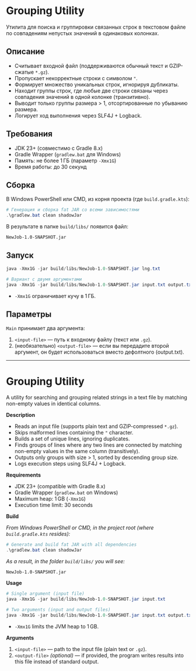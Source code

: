 # Grouping Utility

Утилита для поиска и группировки связанных строк в текстовом файле по совпадениям непустых значений в одинаковых колонках.

## Описание

* Считывает входной файл (поддерживаются обычный текст и GZIP-сжатые `*.gz`).
* Пропускает некорректные строки с символом `"`.
* Формирует множество уникальных строк, игнорируя дубликаты.
* Находит группы строк, где любые две строки связаны через совпадения значений в одной колонке (транзитивно).
* Выводит только группы размера > 1, отсортированные по убыванию размера.
* Логирует ход выполнения через SLF4J + Logback.

## Требования

* JDK 23+ (совместимо с Gradle 8.x)
* Gradle Wrapper (`gradlew.bat` для Windows)
* Память: не более 1 ГБ (параметр `-Xmx1G`)
* Время работы: до 30 секунд

## Сборка

В Windows PowerShell или CMD, из корня проекта (где `build.gradle.kts`):

```powershell
# Генерация и сборка fat JAR со всеми зависимостями
.\gradlew.bat clean shadowJar
```

В результате в папке `build/libs/` появится файл:

```
NewJob-1.0-SNAPSHOT.jar
```

## Запуск

```powershell
java -Xmx1G -jar build/libs/NewJob-1.0-SNAPSHOT.jar lng.txt

# Вариант с двумя аргументами
java -Xmx1G -jar build/libs/NewJob-1.0-SNAPSHOT.jar input.txt output.txt
```

* `-Xmx1G` ограничивает кучу в 1 ГБ.

## Параметры

`Main` принимает два аргумента:

1. `<input-file>` — путь к входному файлу (текст или `.gz`).
2. (необязательно) `<output-file>` — если вы передадите второй аргумент, он будет использоваться вместо дефолтного (output.txt).

---

# Grouping Utility

A utility for searching and grouping related strings in a text file by matching non-empty values in identical columns.

**Description**

* Reads an input file (supports plain text and GZIP-compressed `*.gz`).
* Skips malformed lines containing the `"` character.
* Builds a set of unique lines, ignoring duplicates.
* Finds groups of lines where any two lines are connected by matching non-empty values in the same column (transitively).
* Outputs only groups with size > 1, sorted by descending group size.
* Logs execution steps using SLF4J + Logback.

**Requirements**

* JDK 23+ (compatible with Gradle 8.x)
* Gradle Wrapper (`gradlew.bat` on Windows)
* Maximum heap: 1 GB (`-Xmx1G`)
* Execution time limit: 30 seconds

**Build**

*From Windows PowerShell or CMD, in the project root (where `build.gradle.kts` resides):*

```powershell
# Generate and build fat JAR with all dependencies
.\gradlew.bat clean shadowJar
```

*As a result, in the folder `build/libs/` you will see:*

```
NewJob-1.0-SNAPSHOT.jar
```

**Usage**

```powershell
# Single argument (input file)
java -Xmx1G -jar build/libs/NewJob-1.0-SNAPSHOT.jar input.txt

# Two arguments (input and output files)
java -Xmx1G -jar build/libs/NewJob-1.0-SNAPSHOT.jar input.txt output.txt
```

* `-Xmx1G` limits the JVM heap to 1 GB.

**Arguments**

1. `<input-file>` — path to the input file (plain text or `.gz`).
2. `<output-file>` *(optional)* — if provided, the program writes results into this file instead of standard output.




